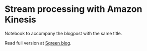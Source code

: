 # Stream processing with Amazon Kinesis

Notebook to accompany the blogpost with the same title.

Read full version at [Sqreen blog](https://blog.sqreen.io/streaming-data-amazon-kinesis/).
